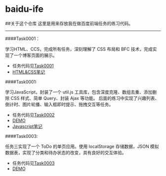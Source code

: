 # baidu-ife

##关于这个仓库
这里是用来存放我在做百度前端任务的练习代码。

---


####Task0001：

学习HTML、CCS，完成所有任务，深刻理解了 CSS 布局和 BFC 技术，完成实现了一个博客页面的展示。
* 任务代码见[Task0001](https://github.com/MarilynXML/baidu-ife/tree/master/Task0001)
* [HTML&CSS笔记](http://marilynxml.github.io/)


####Task0001: 

学习JavaScript，封装了一个 util.js 工具库，包含深度克隆、数组去重、添加删除 CSS 样式、简单 Query、封装 Ajax 等功能。
后面的练习中实现了兴趣列表、倒计时、图片轮播、输入框即时提示、拖拽交互等任务。
* 任务代码见[Task0002](https://github.com/MarilynXML/baidu-ife/tree/master/Task0002)
* [DEMO](http://marilynxml.github.io/baidu-ife/Task0002/Task002/)
* [Javascript笔记](http://marilynxml.github.io/)


####Task0003:

任务三实现了一个 ToDo 的单页应用。使用 localStorage 存储数据，JSON 模拟数据表，实现了分类和待办状态的改变，具有良好的交互体验。

* 任务代码见[Task0003](https://github.com/MarilynXML/baidu-ife/tree/master/Task0002)
* [DEMO](http://marilynxml.github.io/baidu-ife/task0003)
     
